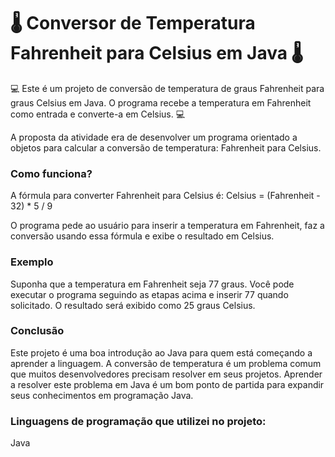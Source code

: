 
<h1>🌡 Conversor de Temperatura Fahrenheit para Celsius em Java 🌡</h1>

💻 Este é um projeto de conversão de temperatura de graus Fahrenheit para graus Celsius em Java. O programa recebe a temperatura em Fahrenheit como entrada e converte-a em Celsius. 💻

A proposta da atividade era de desenvolver um programa orientado a objetos para calcular a conversão de temperatura: Fahrenheit para Celsius.

### Como funciona?

A fórmula para converter Fahrenheit para Celsius é:
Celsius = (Fahrenheit - 32) * 5 / 9

O programa pede ao usuário para inserir a temperatura em Fahrenheit, faz a conversão usando essa fórmula e exibe o resultado em Celsius.

### Exemplo
Suponha que a temperatura em Fahrenheit seja 77 graus. Você pode executar o programa seguindo as etapas acima e inserir 77 quando solicitado. O resultado será exibido como 25 graus Celsius.

### Conclusão
Este projeto é uma boa introdução ao Java para quem está começando a aprender a linguagem. A conversão de temperatura é um problema comum que muitos desenvolvedores precisam resolver em seus projetos. Aprender a resolver este problema em Java é um bom ponto de partida para expandir seus conhecimentos em programação Java.


### Linguagens de programação que utilizei no projeto:
Java

